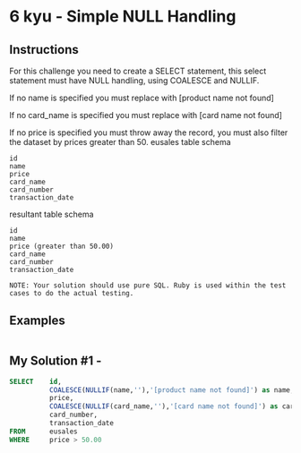 # 6 kyu - Simple NULL Handling
## Instructions
For this challenge you need to create a SELECT statement, this select statement must have NULL handling, using COALESCE and NULLIF.

If no name is specified you must replace with [product name not found]

If no card_name is specified you must replace with [card name not found]

If no price is specified you must throw away the record, you must also filter the dataset by prices greater than 50.
eusales table schema

    id
    name
    price
    card_name
    card_number
    transaction_date

resultant table schema

    id
    name
    price (greater than 50.00)
    card_name
    card_number
    transaction_date

    NOTE: Your solution should use pure SQL. Ruby is used within the test cases to do the actual testing.

## Examples
```

```

## My Solution #1 - 
```sql
SELECT    id,
          COALESCE(NULLIF(name,''),'[product name not found]') as name,
          price,
          COALESCE(NULLIF(card_name,''),'[card name not found]') as card_name,
          card_number,
          transaction_date
FROM      eusales
WHERE     price > 50.00
```